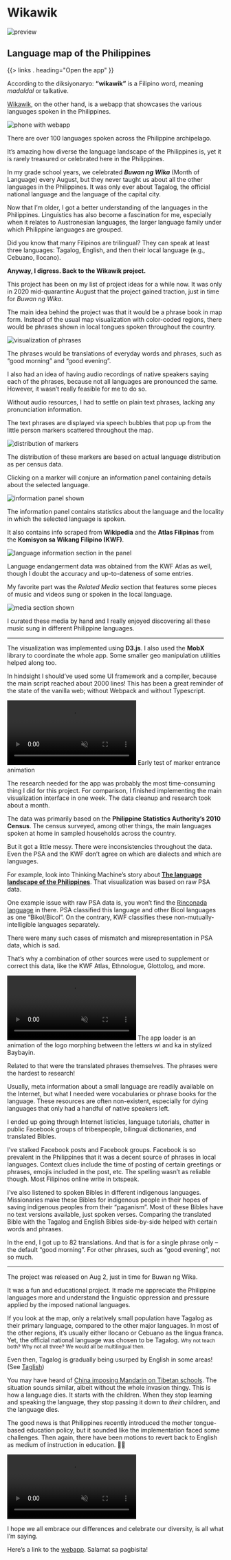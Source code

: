 <!--{
	"template": "work",
	"data": "projects_byid.wikawik"
}-->

# Wikawik

![preview](../img/wikawik_0.jpg)

## Language map of the Philippines

{{> links . heading="Open the app" }}

According to the diksiyonaryo: **“wikawik”** is a Filipino word, meaning _madaldal_ or talkative.

[Wikawik](https://kalabasa.github.io/wikawik/), on the other hand, is a webapp that showcases the various languages spoken in the Philippines.

<span class="d3d"><span class="mockup-phone">![phone with webapp](../img/wikawik_mob.jpg)
<span class="phone-body"></span>
</span></span>

There are over 100 languages spoken across the Philippine archipelago.

It’s amazing how diverse the language landscape of the Philippines is, yet it is rarely treasured or celebrated here in the Philippines.

In my grade school years, we celebrated **_Buwan ng Wika_** (Month of Language) every August, but they never taught us about all the other languages in the Philippines. It was only ever about Tagalog, the official national language and the language of the capital city.

Now that I’m older, I got a better understanding of the languages in the Philippines. Linguistics has also become a fascination for me, especially when it relates to Austronesian languages, the larger language family under which Philippine languages are grouped.

Did you know that many Filipinos are trilingual? They can speak at least three languages: Tagalog, English, and then their local language (e.g., Cebuano, Ilocano).

**Anyway, I digress. Back to the Wikawik project.**

This project has been on my list of project ideas for a while now. It was only in 2020 mid-quarantine August that the project gained traction, just in time for _Buwan ng Wika_.

The main idea behind the project was that it would be a phrase book in map form. Instead of the usual map visualization with color-coded regions, there would be phrases shown in local tongues spoken throughout the country.

![visualization of phrases](../img/wikawik.jpg)

The phrases would be translations of everyday words and phrases, such as “good morning” and “good evening”.

I also had an idea of having audio recordings of native speakers saying each of the phrases, because not all languages are pronounced the same. However, it wasn’t really feasible for me to do so.

Without audio resources, I had to settle on plain text phrases, lacking any pronunciation information.

The text phrases are displayed via speech bubbles that pop up from the little person markers scattered throughout the map.

<span class="bleed">![distribution of markers](../img/wikawik_1.jpg)</span>

The distribution of these markers are based on actual language distribution as per census data.

Clicking on a marker will conjure an information panel containing details about the selected language.

![information panel shown](../img/wikawik_2.jpg)

The information panel contains statistics about the language and the locality in which the selected language is spoken.

It also contains info scraped from **Wikipedia** and the **Atlas Filipinas** from the **Komisyon sa Wikang Filipino (KWF)**.

![language information section in the panel](../img/wikawik_4.jpg)

Language endangerment data was obtained from the KWF Atlas as well, though I doubt the accuracy and up-to-dateness of some entries.

My favorite part was the _Related Media_ section that features some pieces of music and videos sung or spoken in the local language.

![media section shown](../img/wikawik_3.jpg)

I curated these media by hand and I really enjoyed discovering all these music sung in different Philippine languages.

---

The visualization was implemented using **D3.js**. I also used the **MobX** library to coordinate the whole app. Some smaller geo manipulation utilities helped along too.

In hindsight I should’ve used some UI framework and a compiler, because the main script reached about 2000 lines! This has been a great reminder of the state of the vanilla web; without Webpack and without Typescript.

<span>
	<video muted autoplay loop>
		<source src="../video/wikawik_test.mp4">
		<a href="../video/wikawik_test.mp4">Test animation</a>
	</video>
	<span class="caption">Early test of marker entrance animation</span>
</span>

The research needed for the app was probably the most time-consuming thing I did for this project. For comparison, I finished implementing the main visualization interface in one week. The data cleanup and research took about a month.

The data was primarily based on the **Philippine Statistics Authority’s 2010 Census**. The census surveyed, among other things, the main languages spoken at home in sampled households across the country.

But it got a little messy. There were inconsistencies throughout the data. Even the PSA and the KWF don’t agree on which are dialects and which are languages.

For example, look into Thinking Machine’s story about [**The language landscape of the Philippines**](https://stories.thinkingmachin.es/philippine-languages/). That visualization was based on raw PSA data.

One example issue with raw PSA data is, you won’t find the [Rinconada language](https://en.wikipedia.org/wiki/Rinconada_Bikol_language) in there. PSA classified this language and other Bicol languages as one “Bikol/Bicol”. On the contrary, KWF classifies these non-mutually-intelligible languages separately.

There were many such cases of mismatch and misrepresentation in PSA data, which is sad.

That’s why a combination of other sources were used to supplement or correct this data, like the KWF Atlas, Ethnologue, Glottolog, and more.

<span>
	<video muted autoplay loop>
		<source src="../video/wikawik_preloader.mp4">
		<a href="../video/wikawik_preloader.mp4">Preloader animation</a>
	</video>
	<span class="caption">The app loader is an animation of the logo morphing between the letters wi and ka in stylized Baybayin.</span>
</span>

Related to that were the translated phrases themselves. The phrases were the hardest to research!

Usually, meta information about a small language are readily available on the Internet, but what I needed were vocabularies or phrase books for the language. These resources are often non-existent, especially for dying languages that only had a handful of native speakers left.

I ended up going through Internet listicles, language tutorials, chatter in public Facebook groups of tribespeople, bilingual dictionaries, and translated Bibles.

I’ve stalked Facebook posts and Facebook groups. Facebook is so prevalent in the Philippines that it was a decent source of phrases in local languages. Context clues include the time of posting of certain greetings or phrases, emojis included in the post, etc. The spelling wasn’t as reliable though. Most Filipinos online write in txtspeak.

I’ve also listened to spoken Bibles in different indigenous languages. Missionaries make these Bibles for indigenous people in their hopes of saving indigenous peoples from their “paganism”. Most of these Bibles have no text versions available, just spoken verses. Comparing the translated Bible with the Tagalog and English Bibles side-by-side helped with certain words and phrases.

In the end, I got up to 82 translations. And that is for a single phrase only – the default “good morning”. For other phrases, such as “good evening”, not so much.

---

The project was released on Aug 2, just in time for Buwan ng Wika.

It was a fun and educational project. It made me appreciate the Philippine languages more and understand the linguistic oppression and pressure applied by the imposed national languages.

If you look at the map, only a relatively small population have Tagalog as their primary language, compared to the other major languages. In most of the other regions, it’s usually either Ilocano or Cebuano as the lingua franca. Yet, the official national language was chosen to be Tagalog. <small>Why not teach both? Why not all three? We would all be multilingual then.</small>

Even then, Tagalog is gradually being usurped by English in some areas! (See [Taglish](https://en.wikipedia.org/wiki/Taglish))

You may have heard of [China imposing Mandarin on Tibetan schools](https://www.reuters.com/article/us-china-education-tibet/tibetan-language-learning-eroded-under-chinas-bilingual-education-rights-group-idUSKBN20S13W). The situation sounds similar, albeit without the whole invasion thingy. This is how a language dies. It starts with the children. When they stop learning and speaking the language, they stop passing it down to _their_ children, and the language dies.

The good news is that Philippines recently introduced the mother tongue-based education policy, but it sounded like the implementation faced some challenges. Then again, there have been motions to revert back to English as medium of instruction in education. 🤷‍♂️

<video muted autoplay loop>
  <source src="../video/wikawik_intro.mp4">
  <a href="../video/wikawik_intro.mp4">Video of a version of the intro animation</a>
</video>

I hope we all embrace our differences and celebrate our diversity, is all what I’m saying.

Here’s a link to the [webapp](https://kalabasa.github.io/wikawik/). Salamat sa pagbisita!
